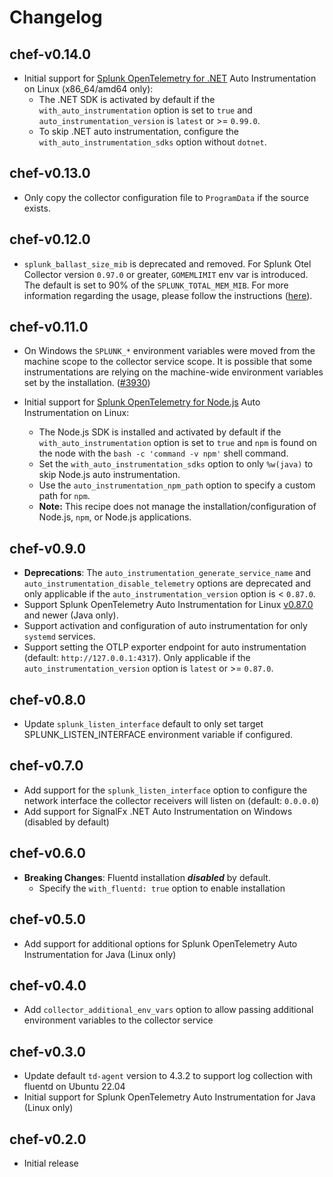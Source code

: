 # Changelog

## chef-v0.14.0

- Initial support for [Splunk OpenTelemetry for .NET](https://github.com/signalfx/splunk-otel-dotnet) Auto
  Instrumentation on Linux (x86_64/amd64 only):
  - The .NET SDK is activated by default if the `with_auto_instrumentation` option is set to `true` and
    `auto_instrumentation_version` is `latest` or >= `0.99.0`.
  - To skip .NET auto instrumentation, configure the `with_auto_instrumentation_sdks` option without `dotnet`.

## chef-v0.13.0

- Only copy the collector configuration file to `ProgramData` if the source exists.

## chef-v0.12.0

- `splunk_ballast_size_mib` is deprecated and removed. For Splunk Otel Collector version `0.97.0` or greater, `GOMEMLIMIT` env var is introduced. The default is set to 90% of the `SPLUNK_TOTAL_MEM_MIB`. For more information regarding the usage, please follow the instructions ([here](https://github.com/signalfx/splunk-otel-collector?tab=readme-ov-file#from-0961-to-0970)).

## chef-v0.11.0

- On Windows the `SPLUNK_*` environment variables were moved from the machine scope to the collector service scope.
  It is possible that some instrumentations are relying on the machine-wide environment variables set by the installation. ([#3930](https://github.com/signalfx/splunk-otel-collector/pull/3930))

- Initial support for [Splunk OpenTelemetry for Node.js](https://github.com/signalfx/splunk-otel-js) Auto
  Instrumentation on Linux:
  - The Node.js SDK is installed and activated by default if the `with_auto_instrumentation` option is set to `true`
    and `npm` is found on the node with the `bash -c 'command -v npm'` shell command.
  - Set the `with_auto_instrumentation_sdks` option to only `%w(java)` to skip Node.js auto instrumentation.
  - Use the `auto_instrumentation_npm_path` option to specify a custom path for `npm`.
  - **Note:** This recipe does not manage the installation/configuration of Node.js, `npm`, or Node.js applications.

## chef-v0.9.0

- **Deprecations**: The `auto_instrumentation_generate_service_name` and `auto_instrumentation_disable_telemetry`
  options are deprecated and only applicable if the `auto_instrumentation_version` option is < `0.87.0`.
- Support Splunk OpenTelemetry Auto Instrumentation for Linux [v0.87.0](
  https://github.com/signalfx/splunk-otel-collector/releases/tag/v0.87.0) and newer (Java only).
- Support activation and configuration of auto instrumentation for only `systemd` services.
- Support setting the OTLP exporter endpoint for auto instrumentation (default: `http://127.0.0.1:4317`). Only
  applicable if the `auto_instrumentation_version` option is `latest` or >= `0.87.0`.

## chef-v0.8.0

- Update `splunk_listen_interface` default to only set target SPLUNK_LISTEN_INTERFACE environment variable if
  configured.

## chef-v0.7.0

- Add support for the `splunk_listen_interface` option to configure the network interface the collector receivers
  will listen on (default: `0.0.0.0`)
- Add support for SignalFx .NET Auto Instrumentation on Windows (disabled by default)

## chef-v0.6.0

- **Breaking Changes**: Fluentd installation ***disabled*** by default.
  - Specify the `with_fluentd: true` option to enable installation

## chef-v0.5.0

- Add support for additional options for Splunk OpenTelemetry Auto Instrumentation for Java (Linux only)

## chef-v0.4.0

- Add `collector_additional_env_vars` option to allow passing additional environment variables to the collector service

## chef-v0.3.0

- Update default `td-agent` version to 4.3.2 to support log collection with fluentd on Ubuntu 22.04
- Initial support for Splunk OpenTelemetry Auto Instrumentation for Java (Linux only)

## chef-v0.2.0

- Initial release
